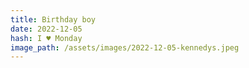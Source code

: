 ```yaml
---
title: Birthday boy
date: 2022-12-05
hash: I ♥ Monday
image_path: /assets/images/2022-12-05-kennedys.jpeg
---
```

